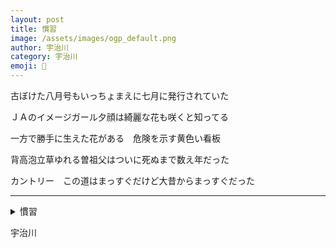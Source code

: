 ```yaml
---
layout: post
title: 慣習
image: /assets/images/ogp_default.png
author: 宇治川
category: 宇治川
emoji: 🥬
---
```


<div class="tanka-area"><div class="tanka">
<p>古ぼけた八月号もいっちょまえに七月に発行されていた</p>
<p>ＪＡのイメージガール夕顔は綺麗な花も咲くと知ってる</p>
<p>一方で勝手に生えた花がある　危険を示す黄色い看板</p>
<p>背高泡立草ゆれる曽祖父はついに死ぬまで数え年だった</p>
<p>カントリー　この道はまっすぐだけど大昔からまっすぐだった</p></div></div>

---

<details><summary>慣習</summary>
古ぼけた八月号もいっちょまえに七月に発行されていた<br />
JAのイメージガール夕顔は綺麗な花も咲くと知ってる<br />
一方で勝手に生えた花がある　危険を示す黄色い看板<br />
背高泡立草ゆれる曽祖父はついに死ぬまで数え年だった<br />
カントリー　この道はまっすぐだけど大昔からまっすぐだった<br />
</details>

宇治川

